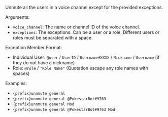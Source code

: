 Unmute all the users in a voice channel except for the provided exceptions.

Arguments:
* `voice_channel`: The name or channel ID of the voice channel.
* `exceptions`: The exceptions. Can be a user or a role. Different users or roles must be separated with a space.

Exception Member Format:
* Individual User: `@user` / `UserID` / `Username#XXXX` / `Nickname` / `Username` (if they do not have a nickname)
* Role: `@role` / `"Role Name"` (Quotation escape any role names with spaces)

Examples:
* `{prefix}unnmute general`
* `{prefix}unnmute general @PokestarBot#9763`
* `{prefix}unnmute general Mod`
* `{prefix}unnmute general @PokestarBot#9763 Mod`
